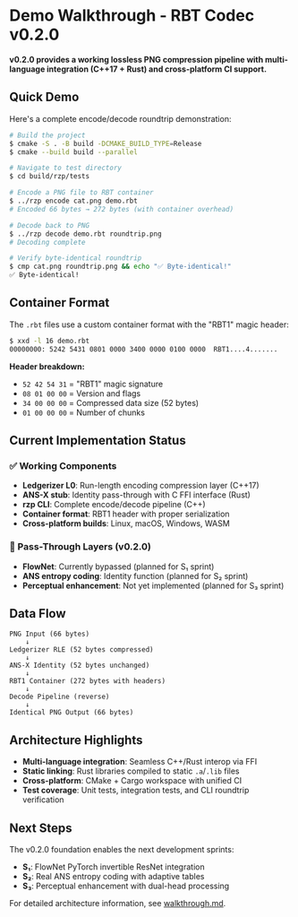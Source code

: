 # Demo Walkthrough - RBT Codec v0.2.0

**v0.2.0 provides a working lossless PNG compression pipeline with multi-language integration (C++17 + Rust) and cross-platform CI support.**

## Quick Demo

Here's a complete encode/decode roundtrip demonstration:

```bash
# Build the project
$ cmake -S . -B build -DCMAKE_BUILD_TYPE=Release
$ cmake --build build --parallel

# Navigate to test directory
$ cd build/rzp/tests

# Encode a PNG file to RBT container
$ ../rzp encode cat.png demo.rbt
# Encoded 66 bytes → 272 bytes (with container overhead)

# Decode back to PNG
$ ../rzp decode demo.rbt roundtrip.png
# Decoding complete

# Verify byte-identical roundtrip
$ cmp cat.png roundtrip.png && echo "✅ Byte-identical!"
✅ Byte-identical!
```

## Container Format

The `.rbt` files use a custom container format with the "RBT1" magic header:

```bash
$ xxd -l 16 demo.rbt
00000000: 5242 5431 0801 0000 3400 0000 0100 0000  RBT1....4.......
```

**Header breakdown:**
- `52 42 54 31` = "RBT1" magic signature
- `08 01 00 00` = Version and flags
- `34 00 00 00` = Compressed data size (52 bytes)
- `01 00 00 00` = Number of chunks

## Current Implementation Status

### ✅ Working Components
- **Ledgerizer L0**: Run-length encoding compression layer (C++17)
- **ANS-X stub**: Identity pass-through with C FFI interface (Rust)
- **rzp CLI**: Complete encode/decode pipeline (C++)
- **Container format**: RBT1 header with proper serialization
- **Cross-platform builds**: Linux, macOS, Windows, WASM

### 🚧 Pass-Through Layers (v0.2.0)
- **FlowNet**: Currently bypassed (planned for S₁ sprint)
- **ANS entropy coding**: Identity function (planned for S₂ sprint)
- **Perceptual enhancement**: Not yet implemented (planned for S₃ sprint)

## Data Flow

```
PNG Input (66 bytes)
    ↓
Ledgerizer RLE (52 bytes compressed)
    ↓
ANS-X Identity (52 bytes unchanged)
    ↓
RBT1 Container (272 bytes with headers)
    ↓
Decode Pipeline (reverse)
    ↓
Identical PNG Output (66 bytes)
```

## Architecture Highlights

- **Multi-language integration**: Seamless C++/Rust interop via FFI
- **Static linking**: Rust libraries compiled to static `.a`/`.lib` files
- **Cross-platform**: CMake + Cargo workspace with unified CI
- **Test coverage**: Unit tests, integration tests, and CLI roundtrip verification

## Next Steps

The v0.2.0 foundation enables the next development sprints:
- **S₁**: FlowNet PyTorch invertible ResNet integration
- **S₂**: Real ANS entropy coding with adaptive tables
- **S₃**: Perceptual enhancement with dual-head processing

For detailed architecture information, see [walkthrough.md](walkthrough.md). 